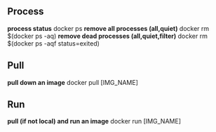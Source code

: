 ## Process
**process status**
docker ps
**remove all processes (all,quiet)**
docker rm $(docker ps -aq)
**remove dead processes (all,quiet,filter)**
docker rm $(docker ps -aqf status=exited)

## Pull
**pull down an image**
docker pull [IMG_NAME]

## Run
**pull (if not local) and run an image**
docker run [IMG_NAME]


